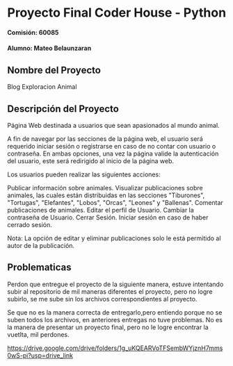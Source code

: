 
# Proyecto Final Coder House - Python
#### Comisión: 60085
#### Alumno: Mateo Belaunzaran

## Nombre del Proyecto
Blog Exploracion Animal



## Descripción del Proyecto
Página Web destinada a usuarios que sean apasionados al mundo animal.

A fin de navegar por las secciones de la página web, el usuario será requerido iniciar sesión o registrarse en caso de no contar con usuario o contraseña. En ambas opciones, una vez la página valide la autenticación del usuario, este será redirigido al inicio de la página web.

Los usuarios pueden realizar las siguientes acciones:

Publicar información sobre animales.
Visualizar publicaciones sobre animales, las cuales están distribuidas en las secciones "Tiburones", "Tortugas", "Elefantes", "Lobos", "Orcas", "Leones" y "Ballenas".
Comentar publicaciones de animales.
Editar el perfil de Usuario.
Cambiar la contraseña de Usuario.
Cerrar Sesión.
Iniciar sesión en caso de haber cerrado sesión.

Nota: La opción de editar y eliminar publicaciones solo le está permitido al autor de la publicación.




## Problematicas

Perdon que entregue el proyecto de la siguiente manera, estuve intentando subir al repositorio de mil maneras diferentes el proyecto, pero no logre subirlo, se me sube sin los archivos correspondientes al proyecto.

Se que no es la manera correcta de entregarlo,pero entiendo porque no se suben todos los archivos, en anteriores entregas no tuve problemas. No es la manera de presentar un proyecto final, pero no le logre encontrar la vuetlta, mil perdones.

https://drive.google.com/drive/folders/1g_uKQEARVoTFSembWYjznH7mms0wS-pi?usp=drive_link








#
